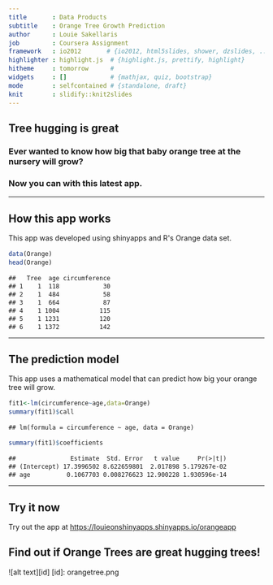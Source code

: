 ```yaml
---
title       : Data Products
subtitle    : Orange Tree Growth Prediction 
author      : Louie Sakellaris
job         : Coursera Assignment
framework   : io2012       # {io2012, html5slides, shower, dzslides, ...}
highlighter : highlight.js  # {highlight.js, prettify, highlight}
hitheme     : tomorrow      # 
widgets     : []            # {mathjax, quiz, bootstrap}
mode        : selfcontained # {standalone, draft}
knit        : slidify::knit2slides
---
```


## Tree hugging is great
### Ever wanted to know how big that baby orange tree at the nursery will grow?  

### Now you can with this latest app.  

---

## How this app works



This app was developed using shinyapps and R's Orange data set.   

```r
data(Orange)
head(Orange)
```

```
##   Tree  age circumference
## 1    1  118            30
## 2    1  484            58
## 3    1  664            87
## 4    1 1004           115
## 5    1 1231           120
## 6    1 1372           142
```

---
## The prediction model

This app uses a mathematical model that can predict how big your orange tree will grow.  


```r
fit1<-lm(circumference~age,data=Orange)
summary(fit1)$call
```

```
## lm(formula = circumference ~ age, data = Orange)
```

```r
summary(fit1)$coefficients
```

```
##               Estimate  Std. Error   t value     Pr(>|t|)
## (Intercept) 17.3996502 8.622659801  2.017898 5.179267e-02
## age          0.1067703 0.008276623 12.900228 1.930596e-14
```

--- 

## Try it now

Try out the app at https://louieonshinyapps.shinyapps.io/orangeapp  

## Find out if Orange Trees are great hugging trees!
 ![alt text][id]
 [id]: orangetree.png
 
